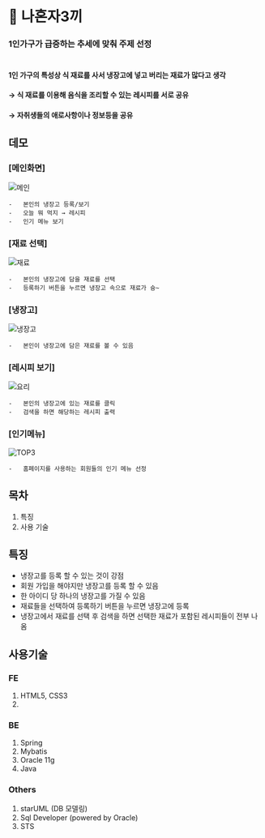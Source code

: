 # 🍚 나혼자3끼<br/>
### 1인가구가 급증하는 추세에 맞춰 주제 선정<br/><br/>
#### 1인 가구의 특성상 식 재료를 사서 냉장고에 넣고 버리는 재료가 많다고 생각<br/>
#### → 식 재료를 이용해 음식을 조리할 수 있는 레시피를 서로 공유<br/>
#### → 자취생들의 애로사항이나 정보등을 공유<br/>

## 데모
### [메인화면]
![메인](https://user-images.githubusercontent.com/62512658/91210809-be06ce00-e748-11ea-93cd-e40579480584.png)<br/>

    -   본인의 냉장고 등록/보기
    -   오늘 뭐 먹지 → 레시피
    -   인기 메뉴 보기

### [재료 선택]
![재료](https://user-images.githubusercontent.com/62512658/91212302-fa3b2e00-e74a-11ea-9242-e5ba285d3ed7.png)<br/>

    -   본인의 냉장고에 담을 재료를 선택
    -   등록하기 버튼을 누르면 냉장고 속으로 재료가 슝~

### [냉장고]
![냉장고](https://user-images.githubusercontent.com/62512658/91210843-c65f0900-e748-11ea-9b1a-b5f21c878b70.png)<br/>

    -   본인이 냉장고에 담은 재료를 볼 수 있음

### [레시피 보기]
![요리](https://user-images.githubusercontent.com/62512658/91212329-045d2c80-e74b-11ea-9e2a-8ef59216a84c.png)<br/>

    -   본인의 냉장고에 있는 재료를 클릭
    -   검색을 하면 해당하는 레시피 출력

### [인기메뉴]
![TOP3](https://user-images.githubusercontent.com/62512658/91210855-c9f29000-e748-11ea-9c40-8ac80e04a11c.png)<br/>

    -   홈페이지를 사용하는 회원들의 인기 메뉴 선정

## 목차
1. 특징
2. 사용 기술

## 특징<br/>
- 냉장고를 등록 할 수 있는 것이 강점<br/>
- 회원 가입을 해야지만 냉장고를 등록 할 수 있음<br/>
- 한 아이디 당 하나의 냉장고를 가질 수 있음<br/>
- 재료들을 선택하여 등록하기 버튼을 누르면 냉장고에 등록<br/>
- 냉장고에서 재료를 선택 후 검색을 하면 선택한 재료가 포함된 레시피들이 전부 나옴<br/>

## 사용기술<br/>
### FE<br/>
1. HTML5, CSS3
2. 

### BE<br/>
1. Spring
2. Mybatis
3. Oracle 11g
4. Java<br/>

### Others<br/>
1. starUML (DB 모델링)
2. Sql Developer (powered by Oracle)
3. STS
